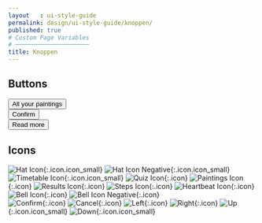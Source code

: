 ```yaml
---
layout   : ui-style-guide
permalink: design/ui-style-guide/knoppen/
published: true
# Custom Page Variables
# ─────────────────────
title: Knoppen
---
```

Buttons
---
<button type="button" class="btn-custom text-uppercase font-weight-bold">All your paintings</button>  
<button type="button" class="btn-custom text-uppercase font-weight-bold">Confirm</button>  
<button type="button" class="btn-custom text-uppercase font-weight-bold">Read more</button>  


Icons
---
![Hat Icon](../../../assets/img/icons/hat.png){:.icon.icon_small}
![Hat Icon Negative](../../../assets/img/icons/hat_neg.png){:.icon.icon_small}
![Timetable Icon](../../../assets/img/icons/camera.png){:.icon.icon_small}
![Quiz Icon](../../../assets/img/icons/puzzle.png){:.icon}
![Paintings Icon](../../../assets/img/icons/bookmark.png){:.icon}
![Results Icon](../../../assets/img/icons/trophee.png){:.icon}
![Steps Icon](../../../assets/img/icons/steps.png){:.icon}
![Heartbeat Icon](../../../assets/img/icons/heart.png){:.icon}
![Bell Icon](../../../assets/img/icons/bell.png){:.icon}
![Bell Icon Negative](../../../assets/img/icons/bell_neg.png){:.icon}  
![Confirm](../../../assets/img/icons/confirm.png){:.icon}
![Cancel](../../../assets/img/icons/cancel.png){:.icon}
![Left](../../../assets/img/icons/left.png){:.icon}
![Right](../../../assets/img/icons/right.png){:.icon}
![Up](../../../assets/img/icons/up.png){:.icon.icon_small}
![Down](../../../assets/img/icons/down.png){:.icon.icon_small}
